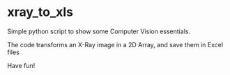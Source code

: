 # xray_to_xls

Simple python script to show some Computer Vision essentials.

The code transforms an X-Ray image in a 2D Array, and save them in Excel files

Have fun!
